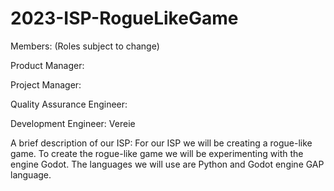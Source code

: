 # 2023-ISP-RogueLikeGame

Members:
(Roles subject to change)

Product Manager:

Project Manager:

Quality Assurance Engineer:

Development Engineer: Vereie

A brief description of our ISP:
For our ISP we will be creating a rogue-like game. To create the rogue-like game we will be experimenting with the engine Godot. The languages we will use are Python and Godot engine GAP language.
